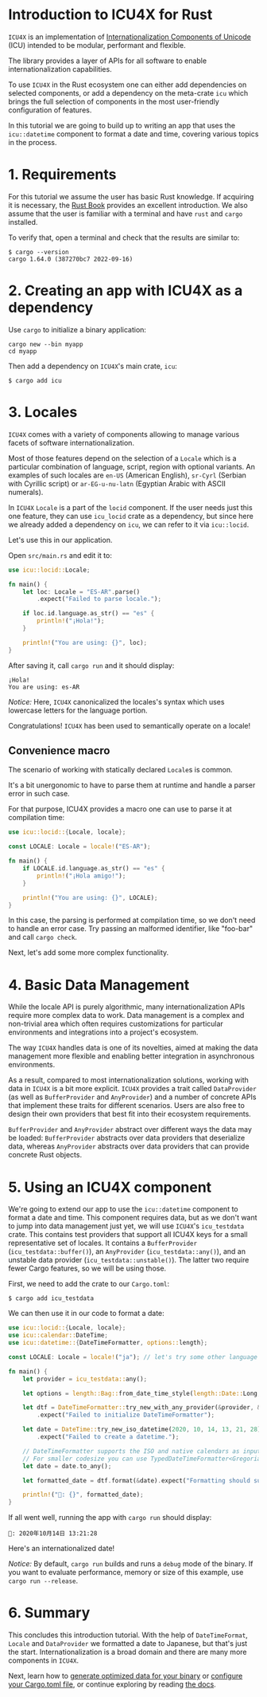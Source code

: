 # Introduction to ICU4X for Rust

`ICU4X` is an implementation of [Internationalization Components of Unicode](http://site.icu-project.org/) (ICU) intended to be modular, performant and flexible.

The library provides a layer of APIs for all software to enable internationalization capabilities.

To use `ICU4X` in the Rust ecosystem one can either add dependencies on selected components, or add a dependency on the meta-crate `icu` which brings the full selection of components in the most user-friendly configuration of features.

In this tutorial we are going to build up to writing an app that uses the `icu::datetime` component to format a date and time, covering various topics in the process.

# 1. Requirements

For this tutorial we assume the user has basic Rust knowledge. If acquiring it is necessary, the [Rust Book](https://doc.rust-lang.org/book/) provides an excellent introduction.
We also assume that the user is familiar with a terminal and have `rust` and `cargo` installed.

To verify that, open a terminal and check that the results are similar to:

```console
$ cargo --version
cargo 1.64.0 (387270bc7 2022-09-16)
```

# 2. Creating an app with ICU4X as a dependency

Use `cargo` to initialize a binary application:

```console
cargo new --bin myapp
cd myapp
```

Then add a dependency on `ICU4X`'s main crate, `icu`:

```console
$ cargo add icu
```

# 3. Locales

`ICU4X` comes with a variety of components allowing to manage various facets of software internationalization.

Most of those features depend on the selection of a `Locale` which is a particular combination of language, script, region with optional variants. An examples of such locales are `en-US` (American English), `sr-Cyrl` (Serbian with Cyrillic script) or `ar-EG-u-nu-latn` (Egyptian Arabic with ASCII numerals).

In `ICU4X` `Locale` is a part of the `locid` component. If the user needs just this one feature, they can use `icu_locid` crate as a dependency, but since here we already added a dependency on `icu`, we can refer to it via `icu::locid`.

Let's use this in our application.

Open `src/main.rs` and edit it to:

```rust
use icu::locid::Locale;

fn main() {
    let loc: Locale = "ES-AR".parse()
        .expect("Failed to parse locale.");

    if loc.id.language.as_str() == "es" {
        println!("¡Hola!");
    }

    println!("You are using: {}", loc);
}
```

After saving it, call `cargo run` and it should display:

```text
¡Hola!
You are using: es-AR
```

*Notice:* Here, `ICU4X` canonicalized the locales's syntax which uses lowercase letters for the language portion.

Congratulations! `ICU4X` has been used to semantically operate on a locale!

## Convenience macro

The scenario of working with statically declared `Locale`s is common.

It's a bit unergonomic to have to parse them at runtime and handle a parser error in such case.

For that purpose, ICU4X provides a macro one can use to parse it at compilation time:

```rust
use icu::locid::{Locale, locale};

const LOCALE: Locale = locale!("ES-AR");

fn main() {
    if LOCALE.id.language.as_str() == "es" {
        println!("¡Hola amigo!");
    }

    println!("You are using: {}", LOCALE);
}
```

In this case, the parsing is performed at compilation time, so we don't need to handle an error case. Try passing an malformed identifier, like "foo-bar" and call `cargo check`.

Next, let's add some more complex functionality.

# 4. Basic Data Management

While the locale API is purely algorithmic, many internationalization APIs require more complex data to work. Data management is a complex and non-trivial area which often requires customizations for particular environments and integrations into a project's ecosystem.

The way `ICU4X` handles data is one of its novelties, aimed at making the data management more flexible and enabling better integration in asynchronous environments.

As a result, compared to most internationalization solutions, working with data in `ICU4X` is a bit more explicit. `ICU4X` provides a trait called `DataProvider` (as well as `BufferProvider` and `AnyProvider`) and a number of concrete APIs that implement these traits for different scenarios.
Users are also free to design their own providers that best fit into their ecosystem requirements.

`BufferProvider` and `AnyProvider` abstract over different ways the data may be loaded: `BufferProvider` abstracts over data providers that deserialize data, whereas `AnyProvider` abstracts over data providers that can provide concrete Rust objects.

# 5. Using an ICU4X component

We're going to extend our app to use the `icu::datetime` component to format a date and time. This component requires data, but as we don't want to jump into data management just yet, we will use `ICU4X`'s `icu_testdata` crate. This contains test providers that support all ICU4X keys for a small representative set of locales. It contains a `BufferProvider` (`icu_testdata::buffer()`), an `AnyProvider` (`icu_testdata::any()`), and an unstable data provider (`icu_testdata::unstable()`). The latter two require fewer Cargo features, so we will be using those.

First, we need to add the crate to our `Cargo.toml`:

```console
$ cargo add icu_testdata
```

We can then use it in our code to format a date:

```rust
use icu::locid::{Locale, locale};
use icu::calendar::DateTime;
use icu::datetime::{DateTimeFormatter, options::length};

const LOCALE: Locale = locale!("ja"); // let's try some other language

fn main() {
    let provider = icu_testdata::any();

    let options = length::Bag::from_date_time_style(length::Date::Long, length::Time::Medium);

    let dtf = DateTimeFormatter::try_new_with_any_provider(&provider, &LOCALE.into(), options.into())
        .expect("Failed to initialize DateTimeFormatter");

    let date = DateTime::try_new_iso_datetime(2020, 10, 14, 13, 21, 28)
        .expect("Failed to create a datetime.");

    // DateTimeFormatter supports the ISO and native calendars as input via DateTime<AnyCalendar>.
    // For smaller codesize you can use TypedDateTimeFormatter<Gregorian> with a DateTime<Gregorian>
    let date = date.to_any();

    let formatted_date = dtf.format(&date).expect("Formatting should succeed");

    println!("📅: {}", formatted_date);
}
```

If all went well, running the app with `cargo run` should display:

```text
📅: 2020年10月14日 13:21:28
```

Here's an internationalized date!

*Notice:* By default, `cargo run` builds and runs a `debug` mode of the binary. If you want to evaluate performance, memory or size of this example, use `cargo run --release`.

# 6. Summary

This concludes this introduction tutorial. With the help of `DateTimeFormat`, `Locale` and `DataProvider` we formatted a date to Japanese, but that's just the start. 
Internationalization is a broad domain and there are many more components in `ICU4X`.

Next, learn how to [generate optimized data for your binary](data_management.md) or [configure your Cargo.toml file](cargo.md), or continue exploring by reading [the docs](https://docs.rs/icu/latest/).
